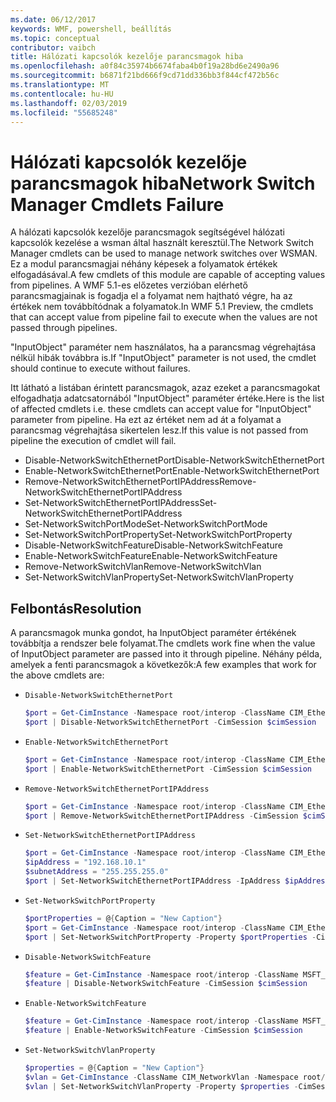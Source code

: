 ```yaml
---
ms.date: 06/12/2017
keywords: WMF, powershell, beállítás
ms.topic: conceptual
contributor: vaibch
title: Hálózati kapcsolók kezelője parancsmagok hiba
ms.openlocfilehash: a0f84c35974b6674faba4b0f19a28bd6e2490a96
ms.sourcegitcommit: b6871f21bd666f9cd71dd336bb3f844cf472b56c
ms.translationtype: MT
ms.contentlocale: hu-HU
ms.lasthandoff: 02/03/2019
ms.locfileid: "55685248"
---
```

# <a name="network-switch-manager-cmdlets-failure"></a><span data-ttu-id="0db70-103">Hálózati kapcsolók kezelője parancsmagok hiba</span><span class="sxs-lookup"><span data-stu-id="0db70-103">Network Switch Manager Cmdlets Failure</span></span>

<span data-ttu-id="0db70-104">A hálózati kapcsolók kezelője parancsmagok segítségével hálózati kapcsolók kezelése a wsman által használt keresztül.</span><span class="sxs-lookup"><span data-stu-id="0db70-104">The Network Switch Manager cmdlets can be used to manage network switches over WSMAN.</span></span>
<span data-ttu-id="0db70-105">Ez a modul parancsmagjai néhány képesek a folyamatok értékek elfogadásával.</span><span class="sxs-lookup"><span data-stu-id="0db70-105">A few cmdlets of this module are capable of accepting values from pipelines.</span></span>
<span data-ttu-id="0db70-106">A WMF 5.1-es előzetes verzióban elérhető parancsmagjainak is fogadja el a folyamat nem hajtható végre, ha az értékek nem továbbítódnak a folyamatok.</span><span class="sxs-lookup"><span data-stu-id="0db70-106">In WMF 5.1 Preview, the cmdlets that can accept value from pipeline fail to execute when the values are not passed through pipelines.</span></span>

<span data-ttu-id="0db70-107">"InputObject" paraméter nem használatos, ha a parancsmag végrehajtása nélkül hibák továbbra is.</span><span class="sxs-lookup"><span data-stu-id="0db70-107">If "InputObject" parameter is not used, the cmdlet should continue to execute without failures.</span></span>

<span data-ttu-id="0db70-108">Itt látható a listában érintett parancsmagok, azaz ezeket a parancsmagokat elfogadhatja adatcsatornából "InputObject" paraméter értéke.</span><span class="sxs-lookup"><span data-stu-id="0db70-108">Here is the list of affected cmdlets i.e. these cmdlets can accept value for "InputObject" parameter from pipeline.</span></span>
<span data-ttu-id="0db70-109">Ha ezt az értéket nem ad át a folyamat a parancsmag végrehajtása sikertelen lesz.</span><span class="sxs-lookup"><span data-stu-id="0db70-109">If this value is not passed from pipeline the execution of cmdlet will fail.</span></span>

- <span data-ttu-id="0db70-110">Disable-NetworkSwitchEthernetPort</span><span class="sxs-lookup"><span data-stu-id="0db70-110">Disable-NetworkSwitchEthernetPort</span></span>
- <span data-ttu-id="0db70-111">Enable-NetworkSwitchEthernetPort</span><span class="sxs-lookup"><span data-stu-id="0db70-111">Enable-NetworkSwitchEthernetPort</span></span>
- <span data-ttu-id="0db70-112">Remove-NetworkSwitchEthernetPortIPAddress</span><span class="sxs-lookup"><span data-stu-id="0db70-112">Remove-NetworkSwitchEthernetPortIPAddress</span></span>
- <span data-ttu-id="0db70-113">Set-NetworkSwitchEthernetPortIPAddress</span><span class="sxs-lookup"><span data-stu-id="0db70-113">Set-NetworkSwitchEthernetPortIPAddress</span></span>
- <span data-ttu-id="0db70-114">Set-NetworkSwitchPortMode</span><span class="sxs-lookup"><span data-stu-id="0db70-114">Set-NetworkSwitchPortMode</span></span>
- <span data-ttu-id="0db70-115">Set-NetworkSwitchPortProperty</span><span class="sxs-lookup"><span data-stu-id="0db70-115">Set-NetworkSwitchPortProperty</span></span>
- <span data-ttu-id="0db70-116">Disable-NetworkSwitchFeature</span><span class="sxs-lookup"><span data-stu-id="0db70-116">Disable-NetworkSwitchFeature</span></span>
- <span data-ttu-id="0db70-117">Enable-NetworkSwitchFeature</span><span class="sxs-lookup"><span data-stu-id="0db70-117">Enable-NetworkSwitchFeature</span></span>
- <span data-ttu-id="0db70-118">Remove-NetworkSwitchVlan</span><span class="sxs-lookup"><span data-stu-id="0db70-118">Remove-NetworkSwitchVlan</span></span>
- <span data-ttu-id="0db70-119">Set-NetworkSwitchVlanProperty</span><span class="sxs-lookup"><span data-stu-id="0db70-119">Set-NetworkSwitchVlanProperty</span></span>

## <a name="resolution"></a><span data-ttu-id="0db70-120">Felbontás</span><span class="sxs-lookup"><span data-stu-id="0db70-120">Resolution</span></span>

<span data-ttu-id="0db70-121">A parancsmagok munka gondot, ha InputObject paraméter értékének továbbítja a rendszer bele folyamat.</span><span class="sxs-lookup"><span data-stu-id="0db70-121">The cmdlets work fine when the value of InputObject parameter are passed into it through pipeline.</span></span> <span data-ttu-id="0db70-122">Néhány példa, amelyek a fenti parancsmagok a következők:</span><span class="sxs-lookup"><span data-stu-id="0db70-122">A few examples that work for the above cmdlets are:</span></span>

- `Disable-NetworkSwitchEthernetPort`

  ```powershell
  $port = Get-CimInstance -Namespace root/interop -ClassName CIM_EthernetPort -CimSession $cimSession | Select-Object -First 1
  $port | Disable-NetworkSwitchEthernetPort -CimSession $cimSession
  ```

- `Enable-NetworkSwitchEthernetPort`

  ```powershell
  $port = Get-CimInstance -Namespace root/interop -ClassName CIM_EthernetPort -CimSession $cimSession | Select-Object -First 1
  $port | Enable-NetworkSwitchEthernetPort -CimSession $cimSession
  ```

- `Remove-NetworkSwitchEthernetPortIPAddress`

  ```powershell
  $port = Get-CimInstance -Namespace root/interop -ClassName CIM_EthernetPort -CimSession $cimSession | Select-Object -First 1
  $port | Remove-NetworkSwitchEthernetPortIPAddress -CimSession $cimSession
  ```

- `Set-NetworkSwitchEthernetPortIPAddress`

  ```powershell
  $port = Get-CimInstance -Namespace root/interop -ClassName CIM_EthernetPort -CimSession $cimSession | Select-Object -First 1
  $ipAddress = "192.168.10.1"
  $subnetAddress = "255.255.255.0"
  $port | Set-NetworkSwitchEthernetPortIPAddress -IpAddress $ipAddress -SubnetAddress $subnetAddress -CimSession $cimSession
  ```

- `Set-NetworkSwitchPortProperty`

  ```powershell
  $portProperties = @{Caption = "New Caption"}
  $port = Get-CimInstance -Namespace root/interop -ClassName CIM_EthernetPort -CimSession $cimSession | Select-Object -First 1
  $port | Set-NetworkSwitchPortProperty -Property $portProperties -CimSession $cimSession
  ```

- `Disable-NetworkSwitchFeature`

  ```powershell
  $feature = Get-CimInstance -Namespace root/interop -ClassName MSFT_Feature -CimSession $cimSession | Select-Object -First 1
  $feature | Disable-NetworkSwitchFeature -CimSession $cimSession
  ```

- `Enable-NetworkSwitchFeature`

  ```powershell
  $feature = Get-CimInstance -Namespace root/interop -ClassName MSFT_Feature -CimSession $cimSession | Select-Object -First 1
  $feature | Enable-NetworkSwitchFeature -CimSession $cimSession
  ```

- `Set-NetworkSwitchVlanProperty`

  ```powershell
  $properties = @{Caption = "New Caption"}
  $vlan = Get-CimInstance -ClassName CIM_NetworkVlan -Namespace root/interop -CimSession $cimSession | Select-Object -First 1
  $vlan | Set-NetworkSwitchVlanProperty -Property $properties -CimSession $cimSession
  ```